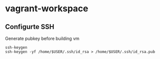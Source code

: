 vagrant-workspace
=================

Configurte SSH 
--------------
Generate pubkey before building vm
```
ssh-keygen
ssh-keygen -yf /home/$USER/.ssh/id_rsa > /home/$USER/.ssh/id_rsa.pub
```

